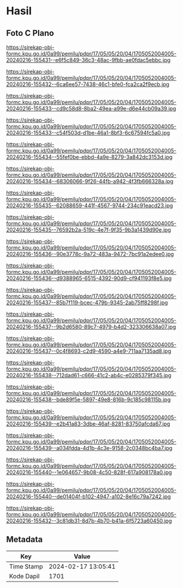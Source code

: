 # Hasil

## Foto C Plano

https://sirekap-obj-formc.kpu.go.id/0a99/pemilu/pdpr/17/05/05/20/04/1705052004005-20240216-155431--e6f5c849-36c3-48ac-9fbb-ae0fdac5ebbc.jpg

https://sirekap-obj-formc.kpu.go.id/0a99/pemilu/pdpr/17/05/05/20/04/1705052004005-20240216-155432--6ca6ee57-7438-46c1-bfe0-fca2ca2f9ecb.jpg

https://sirekap-obj-formc.kpu.go.id/0a99/pemilu/pdpr/17/05/05/20/04/1705052004005-20240216-155433--cd9c58d8-8ba2-49ea-a99e-d6e44cb09a39.jpg

https://sirekap-obj-formc.kpu.go.id/0a99/pemilu/pdpr/17/05/05/20/04/1705052004005-20240216-155433--c54f503d-d1be-46a1-8bf3-6c67594fc5a0.jpg

https://sirekap-obj-formc.kpu.go.id/0a99/pemilu/pdpr/17/05/05/20/04/1705052004005-20240216-155434--55fef0be-ebbd-4a9e-8279-3a842dc3153d.jpg

https://sirekap-obj-formc.kpu.go.id/0a99/pemilu/pdpr/17/05/05/20/04/1705052004005-20240216-155434--68306066-9f26-44fb-a942-4f3fb666328a.jpg

https://sirekap-obj-formc.kpu.go.id/0a99/pemilu/pdpr/17/05/05/20/04/1705052004005-20240216-155435--62088659-441f-4567-9744-234c91eacd23.jpg

https://sirekap-obj-formc.kpu.go.id/0a99/pemilu/pdpr/17/05/05/20/04/1705052004005-20240216-155435--76592b2a-519c-4e7f-9f35-9b3a1439d90e.jpg

https://sirekap-obj-formc.kpu.go.id/0a99/pemilu/pdpr/17/05/05/20/04/1705052004005-20240216-155436--90e3778c-9a72-483a-9472-7bc91a2edee0.jpg

https://sirekap-obj-formc.kpu.go.id/0a99/pemilu/pdpr/17/05/05/20/04/1705052004005-20240216-155436--d9388965-6515-4392-90d9-cf941193f8e5.jpg

https://sirekap-obj-formc.kpu.go.id/0a99/pemilu/pdpr/17/05/05/20/04/1705052004005-20240216-155437--85b7f119-bcec-479b-9345-2ab75ff8298f.jpg

https://sirekap-obj-formc.kpu.go.id/0a99/pemilu/pdpr/17/05/05/20/04/1705052004005-20240216-155437--9b2d6580-89c7-4979-b4d2-323306638a07.jpg

https://sirekap-obj-formc.kpu.go.id/0a99/pemilu/pdpr/17/05/05/20/04/1705052004005-20240216-155437--0c4f8693-c2d9-4590-a4e9-711aa7135ad8.jpg

https://sirekap-obj-formc.kpu.go.id/0a99/pemilu/pdpr/17/05/05/20/04/1705052004005-20240216-155438--712dad61-c666-41c2-ab4c-e0285379f345.jpg

https://sirekap-obj-formc.kpu.go.id/0a99/pemilu/pdpr/17/05/05/20/04/1705052004005-20240216-155438--bde89f5e-5897-49e8-816b-9c185c98115b.jpg

https://sirekap-obj-formc.kpu.go.id/0a99/pemilu/pdpr/17/05/05/20/04/1705052004005-20240216-155439--e2b41a83-3dbe-46af-8281-83750afcda67.jpg

https://sirekap-obj-formc.kpu.go.id/0a99/pemilu/pdpr/17/05/05/20/04/1705052004005-20240216-155439--a034fdda-4d1b-4c3e-9158-2c0348bc4ba7.jpg

https://sirekap-obj-formc.kpu.go.id/0a99/pemilu/pdpr/17/05/05/20/04/1705052004005-20240216-155440--1e064657-9b08-4c50-828f-617a908178a0.jpg

https://sirekap-obj-formc.kpu.go.id/0a99/pemilu/pdpr/17/05/05/20/04/1705052004005-20240216-155440--de01404f-b102-4947-a102-8e16c79a7242.jpg

https://sirekap-obj-formc.kpu.go.id/0a99/pemilu/pdpr/17/05/05/20/04/1705052004005-20240216-155432--3c81db31-8d7b-4b70-b41a-6f5723a60450.jpg


## Metadata

| Key        | Value               |
| ---------- | ------------------- |
| Time Stamp | 2024-02-17 13:05:41 |
| Kode Dapil | 1701                |



